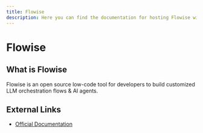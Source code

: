 ```yaml
---
title: Flowise
description: Here you can find the documentation for hosting Flowise with Coolify.
---
```


# Flowise

## What is Flowise

Flowise is an open source low-code tool for developers to build customized LLM orchestration flows & AI agents.

## External Links

- [Official Documentation](https://docs.flowiseai.com/?utm_source=coolify.io)
